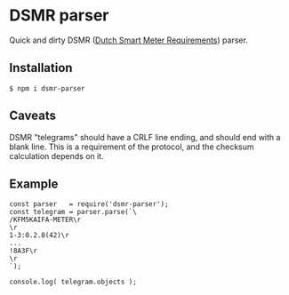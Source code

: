 # DSMR parser

Quick and dirty DSMR ([Dutch Smart Meter Requirements](http://www.netbeheernederland.nl/themas/dossier/documenten/?pageindex=3)) parser.

## Installation

```
$ npm i dsmr-parser
```

## Caveats

DSMR "telegrams" should have a CRLF line ending, and should end with a blank line. This is a requirement of the protocol, and the checksum calculation depends on it.

## Example

```
const parser   = require('dsmr-parser');
const telegram = parser.parse(`\
/KFM5KAIFA-METER\r
\r
1-3:0.2.8(42)\r
...
!8A3F\r
\r
`);

console.log( telegram.objects );
```
